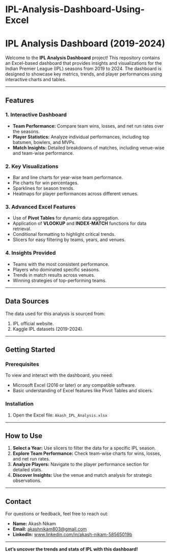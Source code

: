 # IPL-Analysis-Dashboard-Using-Excel
# IPL Analysis Dashboard (2019-2024)

Welcome to the **IPL Analysis Dashboard** project! This repository contains an Excel-based dashboard that provides insights and visualizations for the Indian Premier League (IPL) seasons from 2019 to 2024. The dashboard is designed to showcase key metrics, trends, and player performances using interactive charts and tables.

---

## Features

### 1. **Interactive Dashboard**
- **Team Performance:** Compare team wins, losses, and net run rates over the seasons.
- **Player Statistics:** Analyze individual performances, including top batsmen, bowlers, and MVPs.
- **Match Insights:** Detailed breakdowns of matches, including venue-wise and team-wise performance.

### 2. **Key Visualizations**
- Bar and line charts for year-wise team performance.
- Pie charts for win percentages.
- Sparklines for season trends.
- Heatmaps for player performances across different venues.

### 3. **Advanced Excel Features**
- Use of **Pivot Tables** for dynamic data aggregation.
- Application of **VLOOKUP** and **INDEX-MATCH** functions for data retrieval.
- Conditional formatting to highlight critical trends.
- Slicers for easy filtering by teams, years, and venues.

### 4. **Insights Provided**
- Teams with the most consistent performance.
- Players who dominated specific seasons.
- Trends in match results across venues.
- Winning strategies of top-performing teams.

---

## Data Sources
The data used for this analysis is sourced from:
1. IPL official website.
2. Kaggle IPL datasets (2019-2024).

---

## Getting Started

### Prerequisites
To view and interact with the dashboard, you need:
- Microsoft Excel (2016 or later) or any compatible software.
- Basic understanding of Excel features like Pivot Tables and slicers.

### Installation

1. Open the Excel file: `Akash_IPL_Analysis.xlsx`

---

## How to Use
1. **Select a Year:** Use slicers to filter the data for a specific IPL season.
2. **Explore Team Performance:** Check team-wise charts for wins, losses, and net run rates.
3. **Analyze Players:** Navigate to the player performance section for detailed stats.
4. **Discover Insights:** Use the venue and match analysis for strategic observations.

---

## Contact
For questions or feedback, feel free to reach out:
- **Name:** Akash Nikam
- **Email:** akashnikam803@gmail.com
- **LinkedIn:** www.linkedin.com/in/akash-nikam-58565019b

---

**Let’s uncover the trends and stats of IPL with this dashboard!**

